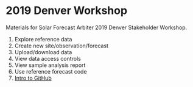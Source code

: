 2019 Denver Workshop
====================

Materials for Solar Forecast Arbiter 2019 Denver Stakeholder Workshop.

1. Explore reference data
2. Create new site/observation/forecast
2. Upload/download data
2. View data access controls
2. View sample analysis report
2. Use reference forecast code
2. [Intro to GitHub](https://solarforecastarbiter.org/2019/01/29/Scratch-the-Surface-of-Github.html)
